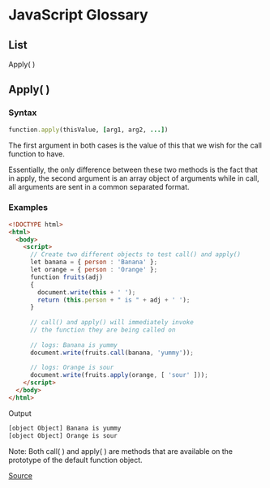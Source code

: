 # JavaScript Glossary

## List
Apply( )



## Apply( )
### Syntax
``` Ruby
function.apply(thisValue, [arg1, arg2, ...])
```

The first argument in both cases is the value of this that we wish for the call function to have.

Essentially, the only difference between these two methods is the fact that in apply, the second argument is an array object of arguments while in call, all arguments are sent in a common separated format.


### Examples
``` Html
<!DOCTYPE html>
<html>
  <body>
    <script>
      // Create two different objects to test call() and apply()
      let banana = { person : 'Banana' };
      let orange = { person : 'Orange' };
      function fruits(adj)
      {
        document.write(this + ' ');
        return (this.person + " is " + adj + ' ');
      }
      
      // call() and apply() will immediately invoke
      // the function they are being called on
      
      // logs: Banana is yummy
      document.write(fruits.call(banana, 'yummy'));
      
      // logs: Orange is sour
      document.write(fruits.apply(orange, [ 'sour' ]));
    </script>
  </body>
</html>
```

Output

``` Html
[object Object] Banana is yummy
[object Object] Orange is sour
```

Note: Both call( ) and apply( ) are methods that are available on the prototype of the default function object.

[Source](https://www.geeksforgeeks.org/arrow-functions-in-javascript/)
